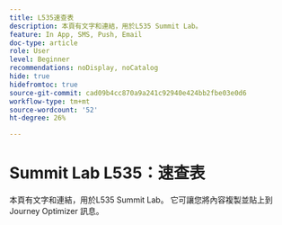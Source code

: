 ```yaml
---
title: L535速查表
description: 本頁有文字和連結，用於L535 Summit Lab。
feature: In App, SMS, Push, Email
doc-type: article
role: User
level: Beginner
recommendations: noDisplay, noCatalog
hide: true
hidefromtoc: true
source-git-commit: cad09b4cc870a9a241c92940e424bb2fbe03e0d6
workflow-type: tm+mt
source-wordcount: '52'
ht-degree: 26%

---
```


# Summit Lab L535：速查表

本頁有文字和連結，用於L535 Summit Lab。 它可讓您將內容複製並貼上到 Journey Optimizer 訊息。
